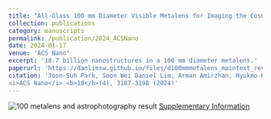 ```yaml
---
title: "All-Glass 100 mm Diameter Visible Metalens for Imaging the Cosmos"
collection: publications
category: manuscripts
permalink: /publication/2024_ACSNano
date: 2024-01-17
venue: 'ACS Nano'
excerpt: '18.7 billion nanostructures in a 100 mm diameter metalens.'
paperurl: 'https://danlimsw.github.io/files/d100mmmetalens_maintext_revised_final.pdf'
citation: 'Joon-Suh Park, Soon Wei Daniel Lim, Arman Amirzhan, Hyukmo Kang, Karlene Karrfalt, Daewook Kim, Joel Leger, Augustine Urbas, Marcus Ossiander, Zhaoyi Li, and Federico Capasso
<i>ACS Nano</i> <b>18</b>(4), 3187-3198 (2024)'
---
```

![100 metalens and astrophotography result](https://danlimsw.github.io/images/2024_ACSNano_image.jpg)
[Supplementary Information](https://danlimsw.github.io/files/d100mmmetalens_supplementaryinformation.pdf)
